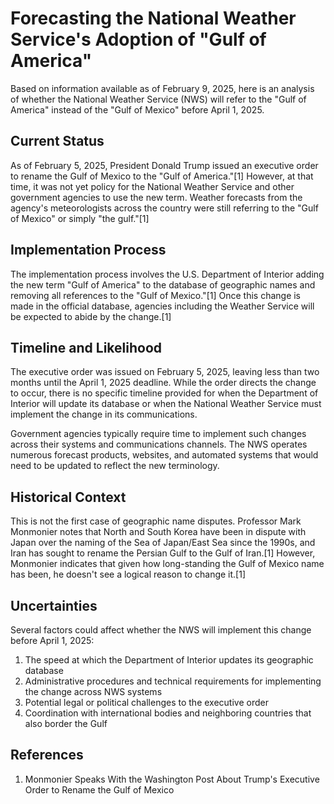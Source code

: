 # Forecasting the National Weather Service's Adoption of "Gulf of America"

Based on information available as of February 9, 2025, here is an analysis of whether the National Weather Service (NWS) will refer to the "Gulf of America" instead of the "Gulf of Mexico" before April 1, 2025.

## Current Status

As of February 5, 2025, President Donald Trump issued an executive order to rename the Gulf of Mexico to the "Gulf of America."[1] However, at that time, it was not yet policy for the National Weather Service and other government agencies to use the new term. Weather forecasts from the agency's meteorologists across the country were still referring to the "Gulf of Mexico" or simply "the gulf."[1]

## Implementation Process

The implementation process involves the U.S. Department of Interior adding the new term "Gulf of America" to the database of geographic names and removing all references to the "Gulf of Mexico."[1] Once this change is made in the official database, agencies including the Weather Service will be expected to abide by the change.[1]

## Timeline and Likelihood

The executive order was issued on February 5, 2025, leaving less than two months until the April 1, 2025 deadline. While the order directs the change to occur, there is no specific timeline provided for when the Department of Interior will update its database or when the National Weather Service must implement the change in its communications.

Government agencies typically require time to implement such changes across their systems and communications channels. The NWS operates numerous forecast products, websites, and automated systems that would need to be updated to reflect the new terminology.

## Historical Context

This is not the first case of geographic name disputes. Professor Mark Monmonier notes that North and South Korea have been in dispute with Japan over the naming of the Sea of Japan/East Sea since the 1990s, and Iran has sought to rename the Persian Gulf to the Gulf of Iran.[1] However, Monmonier indicates that given how long-standing the Gulf of Mexico name has been, he doesn't see a logical reason to change it.[1]

## Uncertainties

Several factors could affect whether the NWS will implement this change before April 1, 2025:

1. The speed at which the Department of Interior updates its geographic database
2. Administrative procedures and technical requirements for implementing the change across NWS systems
3. Potential legal or political challenges to the executive order
4. Coordination with international bodies and neighboring countries that also border the Gulf

## References

1. Monmonier Speaks With the Washington Post About Trump's Executive Order to Rename the Gulf of Mexico